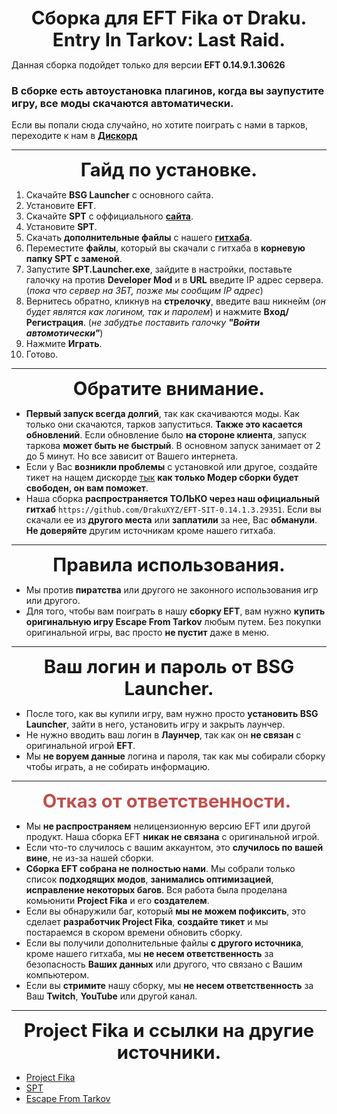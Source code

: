 
<!DOCTYPE html>
<html>
<head>
</head>
<body>
<p style="text-align: center; ">
<span style="font-size:22pt">
<b>Сборка для EFT Fika от Draku. Entry In Tarkov: Last Raid.</b>
</span>
</p>
</body>
</html>

Данная сборка подойдет только для версии **EFT 0.14.9.1.30626**
### В сборке есть автоустановка плагинов, когда вы заупустите игру, все моды скачаются автоматически. 
Если вы попали сюда случайно, но хотите поиграть с нами в тарков, переходите к нам в [**Дискорд**](https://discord.gg/6TbbP9DM4c)

----

<!DOCTYPE html>
<html>
<head>
</head>
<body>
<p style="text-align: center; ">
<span style="font-size:22pt">
<b>Гайд по установке.</b>
</span>
</p>
</body>
</html>

1. Скачайте **BSG Launcher** с основного сайта.
2. Установите **EFT**.
3. Скачайте **SPT** c оффициального [**сайта**](https://sp-tarkov.com/).
4. Установите **SPT**.
5. Скачать **дополнительные файлы** с нашего [**гитхаба**](https://github.com/DrakuXYZ/Entry-In-Tarkov-Last-Raid).
6. Переместите **файлы**, который вы скачали с гитхаба в **корневую папку SPT с заменой**.
7. Запустите **SPT.Launcher.exe**, зайдите в настройки, поставьте галочку на против **Developer Mod** и в **URL** введите IP адрес сервера. (*пока что сервер на ЗБТ, позже мы сообщим IP адрес*)
8. Вернитесь обратно, кликнув на **стрелочку**, введите ваш никнейм (*он будет являтся как логином, так и паролем*) и нажмите **Вход/Регистрация**. (*не забудтье поставить галочку **"Войти автомотически"***)
9. Нажмите **Играть**. 
10. Готово.


----

<!DOCTYPE html>
<html>
<head>
</head>
<body>
<p style="text-align: center; ">
<span style="font-size:22pt">
<b> Обратите внимание.</b>
</span>
</p>
</body>
</html>

- **Первый запуск всегда долгий**, так как скачиваются моды. Как только они скачаются, тарков запуститься. **Также это касается обновлений**. 
Если обновление было **на стороне клиента**, запуск таркова **может быть не быстрый**. В основном запуск занимает от 2 до 5 минут. Но все зависит от Вашего интернета.
- Если у Вас **возникли проблемы** с установкой или другое, создайте тикет на нащем дискорде [тык](https://discord.com/channels/1252458038854684732/1252795733782822967) **как только Модер сборки будет свободен, он вам поможет**.
- Наша сборка **распространяется ТОЛЬКО через наш официальный гитхаб**  `https://github.com/DrakuXYZ/EFT-SIT-0.14.1.3.29351`. 
Если вы скачали ее из **другого места** или **заплатили** за нее, Вас **обманули**. **Не доверяйте** другим источникам кроме нашего гитхаба.

---- 
<!DOCTYPE html>
<html>
<head>
</head>
<body>
<p style="text-align: center; ">
<span style="font-size:22pt">
<b> Правила использования.</b>
</span>
</p>
</body>
</html>

- Мы против **пиратства** или другого не законного использования игр или другого. 
- Для того, чтобы вам поиграть в нашу **сборку EFT**, вам нужно **купить оригинальную игру Escape From Tarkov** любым путем. Без покупки оригинальной игры, вас просто **не пустит** даже в меню. 

----

<!DOCTYPE html>
<html>
<head>
</head>
<body>
<p style="text-align: center; ">
<span style="font-size:22pt">
<b> Ваш логин и пароль от BSG Launcher.</b>
</span>
</p>
</body>
</html>

- После того, как вы купили игру, вам нужно просто **установить BSG Launcher**, зайти в него, установить игру и закрыть лаунчер. 
- Не нужно вводить ваш логин в **Лаунчер**, так как он **не связан** с оригинальной игрой **EFT**. 
- Мы **не воруем данные** логина и пароля, так как мы собирали сборку чтобы играть, а не собирать информацию. 

----

<!DOCTYPE html>
<html>
<head>
</head>
<body>
<p style="text-align: center; ">
<font color="#c0504d">
<span style="font-size: 29.3333px;">
<b>Отказ от ответственности.&nbsp;</b>
</span>
</font>
</p>
</body>
</html>

- Мы **не распространяем** нелицензионную версию EFT или другой продукт. Наша сборка EFT **никак не связана** с оригинальной игрой.
- Если что-то случилось с вашим аккаунтом, это **случилось по вашей вине**, не из-за нашей сборки. 
- **Сборка EFT собрана не полностью нами**. Мы собрали только список **подходящих модов**, **занимались оптимизацией**, **исправление некоторых багов**. Вся работа была проделана комьюнити **Project Fika** и его **создателем**. 
- Если вы обнаружили баг, который **мы не можем пофиксить**, это сделает **разработчик Project Fika**, **создайте тикет** и мы постараемся в скором времени обновить сборку.
- Если вы получили дополнительные файлы **с другого источника**, кроме нашего гитхаба, мы **не несем ответственность** за безопасность **Ваших данных** или другого, что связано с Вашим компьютером.
- Если вы **стримите** нашу сборку, мы **не несем ответственность** за Ваш **Twitch**, **YouTube** или другой канал.

----


<!DOCTYPE html>
<html>
<head>
</head>
<body>
<p style="text-align: center; ">
<span style="font-size:22pt">
<b> Project Fika и ссылки на другие источники.</b>
</span>
</p>
</body>
</html>




- [Project Fika](https://discord.gg/project-fika)
- [SPT](https://sp-tarkov.com/)
- [Escape From Tarkov](https://www.escapefromtarkov.com/?lang=ru)
